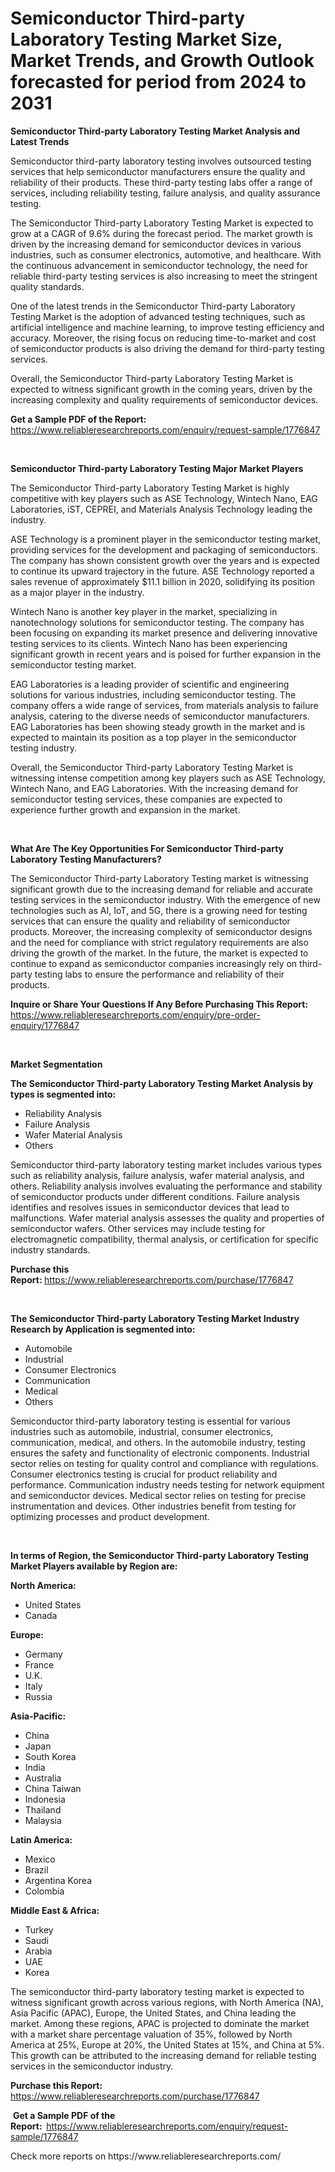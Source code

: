 <p><h1>Semiconductor Third-party Laboratory Testing Market Size, Market Trends, and Growth Outlook forecasted for period from 2024 to 2031</h1></p><p><strong>Semiconductor Third-party Laboratory Testing Market Analysis and Latest Trends</strong></p>
<p><p>Semiconductor third-party laboratory testing involves outsourced testing services that help semiconductor manufacturers ensure the quality and reliability of their products. These third-party testing labs offer a range of services, including reliability testing, failure analysis, and quality assurance testing.</p><p>The Semiconductor Third-party Laboratory Testing Market is expected to grow at a CAGR of 9.6% during the forecast period. The market growth is driven by the increasing demand for semiconductor devices in various industries, such as consumer electronics, automotive, and healthcare. With the continuous advancement in semiconductor technology, the need for reliable third-party testing services is also increasing to meet the stringent quality standards.</p><p>One of the latest trends in the Semiconductor Third-party Laboratory Testing Market is the adoption of advanced testing techniques, such as artificial intelligence and machine learning, to improve testing efficiency and accuracy. Moreover, the rising focus on reducing time-to-market and cost of semiconductor products is also driving the demand for third-party testing services.</p><p>Overall, the Semiconductor Third-party Laboratory Testing Market is expected to witness significant growth in the coming years, driven by the increasing complexity and quality requirements of semiconductor devices.</p></p>
<p><strong>Get a Sample PDF of the Report:&nbsp;</strong> <a href="https://www.reliableresearchreports.com/enquiry/request-sample/1776847">https://www.reliableresearchreports.com/enquiry/request-sample/1776847</a></p>
<p>&nbsp;</p>
<p><strong>Semiconductor Third-party Laboratory Testing Major Market Players</strong></p>
<p><p>The Semiconductor Third-party Laboratory Testing Market is highly competitive with key players such as ASE Technology, Wintech Nano, EAG Laboratories, iST, CEPREI, and Materials Analysis Technology leading the industry. </p><p>ASE Technology is a prominent player in the semiconductor testing market, providing services for the development and packaging of semiconductors. The company has shown consistent growth over the years and is expected to continue its upward trajectory in the future. ASE Technology reported a sales revenue of approximately $11.1 billion in 2020, solidifying its position as a major player in the industry.</p><p>Wintech Nano is another key player in the market, specializing in nanotechnology solutions for semiconductor testing. The company has been focusing on expanding its market presence and delivering innovative testing services to its clients. Wintech Nano has been experiencing significant growth in recent years and is poised for further expansion in the semiconductor testing market.</p><p>EAG Laboratories is a leading provider of scientific and engineering solutions for various industries, including semiconductor testing. The company offers a wide range of services, from materials analysis to failure analysis, catering to the diverse needs of semiconductor manufacturers. EAG Laboratories has been showing steady growth in the market and is expected to maintain its position as a top player in the semiconductor testing industry.</p><p>Overall, the Semiconductor Third-party Laboratory Testing Market is witnessing intense competition among key players such as ASE Technology, Wintech Nano, and EAG Laboratories. With the increasing demand for semiconductor testing services, these companies are expected to experience further growth and expansion in the market.</p></p>
<p>&nbsp;</p>
<p><strong>What Are The Key Opportunities For Semiconductor Third-party Laboratory Testing Manufacturers?</strong></p>
<p><p>The Semiconductor Third-party Laboratory Testing market is witnessing significant growth due to the increasing demand for reliable and accurate testing services in the semiconductor industry. With the emergence of new technologies such as AI, IoT, and 5G, there is a growing need for testing services that can ensure the quality and reliability of semiconductor products. Moreover, the increasing complexity of semiconductor designs and the need for compliance with strict regulatory requirements are also driving the growth of the market. In the future, the market is expected to continue to expand as semiconductor companies increasingly rely on third-party testing labs to ensure the performance and reliability of their products.</p></p>
<p><strong>Inquire or Share Your Questions If Any Before Purchasing This Report:</strong> <a href="https://www.reliableresearchreports.com/enquiry/pre-order-enquiry/1776847">https://www.reliableresearchreports.com/enquiry/pre-order-enquiry/1776847</a></p>
<p>&nbsp;</p>
<p><strong>Market Segmentation</strong></p>
<p><strong>The Semiconductor Third-party Laboratory Testing Market Analysis by types is segmented into:</strong></p>
<p><ul><li>Reliability Analysis</li><li>Failure Analysis</li><li>Wafer Material Analysis</li><li>Others</li></ul></p>
<p><p>Semiconductor third-party laboratory testing market includes various types such as reliability analysis, failure analysis, wafer material analysis, and others. Reliability analysis involves evaluating the performance and stability of semiconductor products under different conditions. Failure analysis identifies and resolves issues in semiconductor devices that lead to malfunctions. Wafer material analysis assesses the quality and properties of semiconductor wafers. Other services may include testing for electromagnetic compatibility, thermal analysis, or certification for specific industry standards.</p></p>
<p><strong>Purchase this Report:&nbsp;</strong><a href="https://www.reliableresearchreports.com/purchase/1776847">https://www.reliableresearchreports.com/purchase/1776847</a></p>
<p>&nbsp;</p>
<p><strong>The Semiconductor Third-party Laboratory Testing Market Industry Research by Application is segmented into:</strong></p>
<p><ul><li>Automobile</li><li>Industrial</li><li>Consumer Electronics</li><li>Communication</li><li>Medical</li><li>Others</li></ul></p>
<p><p>Semiconductor third-party laboratory testing is essential for various industries such as automobile, industrial, consumer electronics, communication, medical, and others. In the automobile industry, testing ensures the safety and functionality of electronic components. Industrial sector relies on testing for quality control and compliance with regulations. Consumer electronics testing is crucial for product reliability and performance. Communication industry needs testing for network equipment and semiconductor devices. Medical sector relies on testing for precise instrumentation and devices. Other industries benefit from testing for optimizing processes and product development.</p></p>
<p>&nbsp;</p>
<p><strong>In terms of Region, the Semiconductor Third-party Laboratory Testing Market Players available by Region are:</strong></p>
<p>
    <p> <strong> North America: </strong>
        <ul>
            <li>United States</li>
            <li>Canada</li>
        </ul>
        </p> 
    <p> <strong> Europe: </strong>
        <ul>
            <li>Germany</li>
            <li>France</li>
            <li>U.K.</li>
            <li>Italy</li>
            <li>Russia</li>
        </ul>
        </p> 
    <p> <strong> Asia-Pacific: </strong>
        <ul>
            <li>China</li>
            <li>Japan</li>
            <li>South Korea</li>
            <li>India</li>
            <li>Australia</li>
            <li>China Taiwan</li>
            <li>Indonesia</li>
            <li>Thailand</li>
            <li>Malaysia</li>
        </ul>
        </p> 
    <p> <strong> Latin America: </strong>
        <ul>
            <li>Mexico</li>
            <li>Brazil</li>
            <li>Argentina Korea</li>
            <li>Colombia</li>
        </ul>
        </p> 
    <p> <strong> Middle East & Africa: </strong>
        <ul>
            <li>Turkey</li>
            <li>Saudi</li>
            <li>Arabia</li>
            <li>UAE</li>
            <li>Korea</li>
        </ul>
    </p>
    </p>
<p><p>The semiconductor third-party laboratory testing market is expected to witness significant growth across various regions, with North America (NA), Asia Pacific (APAC), Europe, the United States, and China leading the market. Among these regions, APAC is projected to dominate the market with a market share percentage valuation of 35%, followed by North America at 25%, Europe at 20%, the United States at 15%, and China at 5%. This growth can be attributed to the increasing demand for reliable testing services in the semiconductor industry.</p></p>
<p><strong>Purchase this Report: </strong><a href="https://www.reliableresearchreports.com/purchase/1776847">https://www.reliableresearchreports.com/purchase/1776847</a></p>
<p>&nbsp;<strong>Get a Sample PDF of the Report:&nbsp;&nbsp;</strong><a href="https://www.reliableresearchreports.com/enquiry/request-sample/1776847">https://www.reliableresearchreports.com/enquiry/request-sample/1776847</a></p>
<p><strong></strong></p>
<p>Check more reports on https://www.reliableresearchreports.com/</p>